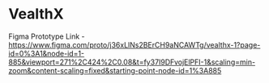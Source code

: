 # VealthX
Figma Prototype Link - https://www.figma.com/proto/j36xLlNs2BErCH9aNCAWTg/vealthx-1?page-id=0%3A1&node-id=1-885&viewport=271%2C424%2C0.08&t=fy37I9DFvojElPFI-1&scaling=min-zoom&content-scaling=fixed&starting-point-node-id=1%3A885

